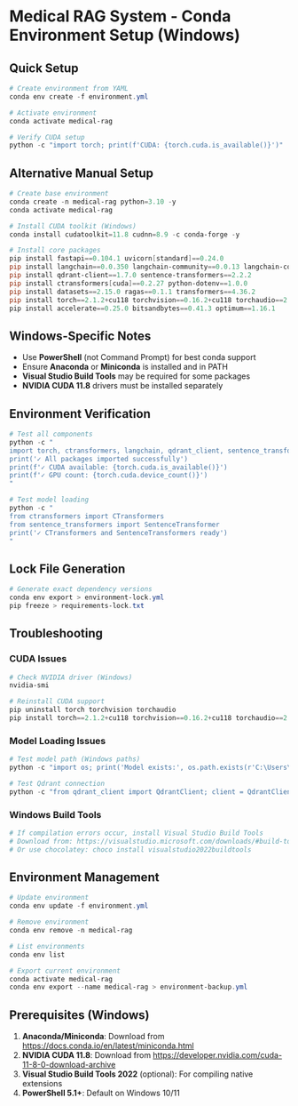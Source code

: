 # Medical RAG System - Conda Environment Setup (Windows)

## Quick Setup

```powershell
# Create environment from YAML
conda env create -f environment.yml

# Activate environment
conda activate medical-rag

# Verify CUDA setup
python -c "import torch; print(f'CUDA: {torch.cuda.is_available()}')"
```

## Alternative Manual Setup

```powershell
# Create base environment
conda create -n medical-rag python=3.10 -y
conda activate medical-rag

# Install CUDA toolkit (Windows)
conda install cudatoolkit=11.8 cudnn=8.9 -c conda-forge -y

# Install core packages
pip install fastapi==0.104.1 uvicorn[standard]==0.24.0
pip install langchain==0.0.350 langchain-community==0.0.13 langchain-core==0.1.10
pip install qdrant-client==1.7.0 sentence-transformers==2.2.2
pip install ctransformers[cuda]==0.2.27 python-dotenv==1.0.0
pip install datasets==2.15.0 ragas==0.1.1 transformers==4.36.2
pip install torch==2.1.2+cu118 torchvision==0.16.2+cu118 torchaudio==2.1.2+cu118 --index-url https://download.pytorch.org/whl/cu118
pip install accelerate==0.25.0 bitsandbytes==0.41.3 optimum==1.16.1
```

## Windows-Specific Notes

- Use **PowerShell** (not Command Prompt) for best conda support
- Ensure **Anaconda** or **Miniconda** is installed and in PATH
- **Visual Studio Build Tools** may be required for some packages
- **NVIDIA CUDA 11.8** drivers must be installed separately

## Environment Verification

```powershell
# Test all components
python -c "
import torch, ctransformers, langchain, qdrant_client, sentence_transformers, ragas
print('✓ All packages imported successfully')
print(f'✓ CUDA available: {torch.cuda.is_available()}')
print(f'✓ GPU count: {torch.cuda.device_count()}')
"

# Test model loading
python -c "
from ctransformers import CTransformers
from sentence_transformers import SentenceTransformer
print('✓ CTransformers and SentenceTransformers ready')
"
```

## Lock File Generation

```powershell
# Generate exact dependency versions
conda env export > environment-lock.yml
pip freeze > requirements-lock.txt
```

## Troubleshooting

### CUDA Issues

```powershell
# Check NVIDIA driver (Windows)
nvidia-smi

# Reinstall CUDA support
pip uninstall torch torchvision torchaudio
pip install torch==2.1.2+cu118 torchvision==0.16.2+cu118 torchaudio==2.1.2+cu118 --index-url https://download.pytorch.org/whl/cu118
```

### Model Loading Issues

```powershell
# Test model path (Windows paths)
python -c "import os; print('Model exists:', os.path.exists(r'C:\Users\Pardis\Downloads\BioMistral-7B.Q4_K_S.gguf'))"

# Test Qdrant connection
python -c "from qdrant_client import QdrantClient; client = QdrantClient(url='http://localhost:6333'); print('Qdrant connected:', client.get_collections())"
```

### Windows Build Tools

```powershell
# If compilation errors occur, install Visual Studio Build Tools
# Download from: https://visualstudio.microsoft.com/downloads/#build-tools-for-visual-studio-2022
# Or use chocolatey: choco install visualstudio2022buildtools
```

## Environment Management

```powershell
# Update environment
conda env update -f environment.yml

# Remove environment
conda env remove -n medical-rag

# List environments
conda env list

# Export current environment
conda activate medical-rag
conda env export --name medical-rag > environment-backup.yml
```

## Prerequisites (Windows)

1. **Anaconda/Miniconda**: Download from https://docs.conda.io/en/latest/miniconda.html
2. **NVIDIA CUDA 11.8**: Download from https://developer.nvidia.com/cuda-11-8-0-download-archive
3. **Visual Studio Build Tools 2022** (optional): For compiling native extensions
4. **PowerShell 5.1+**: Default on Windows 10/11
